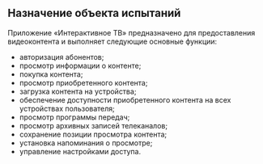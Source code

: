 ## Назначение объекта испытаний

Приложение «Интерактивное ТВ» предназначено для предоставления видеоконтента и выполняет следующие основные функции:

* авторизация абонентов;
* просмотр информации о контенте;
* покупка контента;
* просмотр приобретенного контента;
* загрузка контента на устройства;
* обеспечение доступности приобретенного контента на всех устройствах пользователя;
* просмотр программы передач;
* просмотр архивных записей телеканалов;
* сохранение позиции просмотра контента;
* установка напоминания о просмотре;
* управление настройками доступа.
